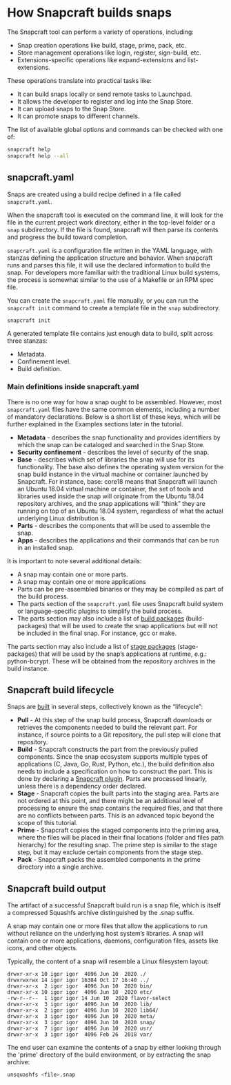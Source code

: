 # How Snapcraft builds snaps
The Snapcraft tool can perform a variety of operations, including:

* Snap creation operations like build, stage, prime, pack, etc.
* Store management operations like login, register, sign-build, etc.
* Extensions-specific operations like expand-extensions and list-extensions.

These operations translate into practical tasks like:

* It can build snaps locally or send remote tasks to Launchpad.
* It allows the developer to register and log into the Snap Store.
* It can upload snaps to the Snap Store.
* It can promote snaps to different channels.

The list of available global options and commands can be checked with one of:

```bash
snapcraft help
snapcraft help --all
```

<h2 id='heading--snapcraft'>snapcraft.yaml</h2>

Snaps are created using a build recipe defined in a file called `snapcraft.yaml`.

When the snapcraft tool is executed on the command line, it will look for the file in the current project work directory, either in the top-level folder or a `snap` subdirectory. If the file is found, snapcraft will then parse its contents and progress the build toward completion.

`snapcraft.yaml` is a configuration file written in the YAML language, with stanzas defining the application structure and behavior. When snapcraft runs and parses this file, it will use the declared information to build the snap. For developers more familiar with the traditional Linux build systems, the process is somewhat similar to the use of a Makefile or an RPM spec file.

You can create the `snapcraft.yaml` file manually, or you can run the `snapcraft init` command to create a template file in the `snap` subdirectory.

```bash
snapcraft init
```

A generated template file contains just enough data to build, split across three stanzas:

* Metadata.
* Confinement level.
* Build definition.

<h3 id='heading--definitions'>Main definitions inside snapcraft.yaml</h3>

There is no one way for how a snap ought to be assembled. However, most `snapcraft.yaml` files have the same common elements, including a number of mandatory declarations. Below is a short list of these keys, which will be further explained in the Examples sections later in the tutorial.

* **Metadata** - describes the snap functionality and provides identifiers by which the snap can be cataloged and searched in the Snap Store.
* **Security confinement** - describes the level of security of the snap.
* **Base** - describes which set of libraries the snap will use for its functionality. The base also defines the operating system version for the snap build instance in the virtual machine or container launched by Snapcraft. For instance, base: core18 means that Snapcraft will launch an Ubuntu 18.04 virtual machine or container, the set of tools and libraries used inside the snap will originate from the Ubuntu 18.04 repository archives, and the snap applications will “think” they are running on top of an Ubuntu 18.04 system, regardless of what the actual underlying Linux distribution is.
* **Parts** - describes the components that will be used to assemble the snap.
* **Apps** - describes the applications and their commands that can be run in an installed snap.

It is important to note several additional details:

* A snap may contain one or more parts.
* A snap may contain one or more applications
* Parts can be pre-assembled binaries or they may be compiled as part of the build process.
* The parts section of the `snapcraft.yaml` file uses Snapcraft build system or language-specific plugins to simplify the build process.
* The parts section may also include a list of [build packages](/t/build-and-staging-dependencies/11451) (build-packages) that will be used to create the snap applications but will not be included in the final snap. For instance, gcc or make.

The parts section may also include a list of [stage packages](/t/build-and-staging-dependencies/11451) (stage-packages) that will be used by the snap’s applications at runtime, e.g.: python-bcrypt. These will be obtained from the repository archives in the build instance.

<h2 id='heading--build'>Snapcraft build lifecycle</h2>

Snaps are [built](/t/parts-lifecycle/12231) in several steps, collectively known as the “lifecycle”:

* **Pull** - At this step of the snap build process, Snapcraft downloads or retrieves the components needed to build the relevant part. For instance, if source points to a Git repository, the pull step will clone that repository.
* **Build** - Snapcraft constructs the part from the previously pulled components. Since the snap ecosystem supports multiple types of applications (C, Java, Go, Rust, Python, etc.), the build definition also needs to include a specification on how to construct the part. This is done by declaring a [Snapcraft plugin](/t/snapcraft-plugins/4284). Parts are processed linearly, unless there is a dependency order declared.
* **Stage** - Snapcraft copies the built parts into the staging area. Parts are not ordered at this point, and there might be an additional level of processing to ensure the snap contains the required files, and that there are no conflicts between parts. This is an advanced topic beyond the scope of this tutorial.
* **Prime** - Snapcraft copies the staged components into the priming area, where the files will be placed in their final locations (folder and files path hierarchy) for the resulting snap. The prime step is similar to the stage step, but it may exclude certain components from the stage step.
* **Pack** - Snapcraft packs the assembled components in the prime directory into a single archive.


<h2 id='heading--output'>Snapcraft build output</h2>

The artifact of a successful Snapcraft build run is a snap file, which is itself a compressed Squashfs archive distinguished by the .snap suffix.

A snap may contain one or more files that allow the applications to run without reliance on the underlying host system’s libraries. A snap will contain one or more applications, daemons, configuration files, assets like icons, and other objects.

Typically, the content of a snap will resemble a Linux filesystem layout:

```no-highlight
drwxr-xr-x 10 igor igor  4096 Jun 10  2020 ./
drwxrwxrwx 14 igor igor 16384 Oct 17 16:40 ../
drwxr-xr-x  2 igor igor  4096 Jun 10  2020 bin/
drwxr-xr-x 10 igor igor  4096 Jun 10  2020 etc/
-rw-r--r--  1 igor igor	14 Jun 10  2020 flavor-select
drwxr-xr-x  3 igor igor  4096 Jun 10  2020 lib/
drwxr-xr-x  2 igor igor  4096 Jun 10  2020 lib64/
drwxr-xr-x  3 igor igor  4096 Jun 10  2020 meta/
drwxr-xr-x  3 igor igor  4096 Jun 10  2020 snap/
drwxr-xr-x  7 igor igor  4096 Jun 10  2020 usr/
drwxr-xr-x  3 igor igor  4096 Feb 26  2018 var/
```

The end user can examine the contents of a snap by either looking through the 'prime' directory of the build environment, or by extracting the snap archive:

```bash
unsquashfs <file>.snap
```
